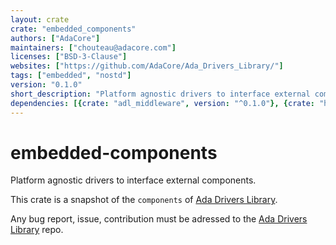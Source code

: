 ```yaml
---
layout: crate
crate: "embedded_components"
authors: ["AdaCore"]
maintainers: ["chouteau@adacore.com"]
licenses: ["BSD-3-Clause"]
websites: ["https://github.com/AdaCore/Ada_Drivers_Library/"]
tags: ["embedded", "nostd"]
version: "0.1.0"
short_description: "Platform agnostic drivers to interface external components"
dependencies: [{crate: "adl_middleware", version: "^0.1.0"}, {crate: "hal", version: "^0.1.0"}]
---
```

# embedded-components

Platform agnostic drivers to interface external components.

This crate is a snapshot of the `components` of [Ada Drivers
Library](https://github.com/AdaCore/Ada_Drivers_Library/tree/master/components).

Any bug report, issue, contribution must be adressed to the [Ada Drivers
Library](https://github.com/AdaCore/Ada_Drivers_Library/) repo.



